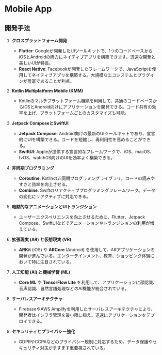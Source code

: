 # Mobile App

## 開発手法

1. **クロスプラットフォーム開発**
   - **Flutter**: Googleが開発したUIツールキットで、1つのコードベースからiOSとAndroidの両方にネイティブアプリを構築できます。迅速な開発と美しいUIが特長。
   - **React Native**: Facebookが開発したフレームワークで、JavaScriptを使用してネイティブアプリを構築する。大規模なエコシステムとプラグインが豊富であることが利点。

2. **Kotlin Multiplatform Mobile (KMM)**
   - Kotlinのマルチプラットフォーム機能を利用して、共通のコードベースからiOSとAndroid向けにアプリケーションを開発できる。コード共有の効率を上げ、プラットフォームごとのカスタマイズも可能。

3. **Jetpack ComposeとSwiftUI**
   - **Jetpack Compose**: Android向けの最新のUIツールキットであり、宣言的にUIを構築できる。コードを短縮し、再利用性を高めることができる。
   - **SwiftUI**: Appleが提供する宣言的なフレームワークで、iOS、macOS、tvOS、watchOS向けのUIを効率よく構築できる。

4. **非同期プログラミング**
   - **Coroutine**: Kotlinの非同期プログラミングライブラリ。コードの読みやすさと効率を向上させる。
   - **Combine**: Swiftのリアクティブプログラミングフレームワーク。データの変化にリアクティブに対応できる。

5. **暗黙的なアニメーションとUIトランジション**
   - ユーザーエクスペリエンスを向上させるために、Flutter、Jetpack Compose、SwiftUIなどでアニメーションやトランジションの利用が増えている。

6. **拡張現実 (AR) と仮想現実 (VR)**
   - **ARKit** (iOS) や **ARCore** (Android) を使用して、ARアプリケーションの開発が進んでいる。エンターテインメント、教育、ショッピング体験において特に注目されている。

7. **人工知能 (AI) と機械学習 (ML)**
   - **Core ML** や **TensorFlow Lite** を利用して、アプリケーションに顔認識、音声認識、自然言語処理などのAI機能が統合されている。

8. **サーバレスアーキテクチャ**
   - FirebaseやAWS Amplifyを利用したサーバレスアーキテクチャにより、開発者はインフラ管理を最小限に抑え、迅速にアプリケーションをデプロイできる。

9. **セキュリティとプライバシー強化**
   - GDPRやCCPAなどのプライバシー規制に対応するため、データ保護やセキュリティ対策がますます重要視されている。

